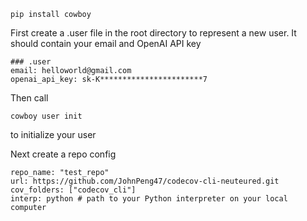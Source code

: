 ```
pip install cowboy
```

First create a .user file in the root directory to represent a new user. It should contain your email and OpenAI API key
```
### .user
email: helloworld@gmail.com
openai_api_key: sk-K***********************7
```

Then call
```
cowboy user init
```
to initialize your user

Next create a repo config
```
repo_name: "test_repo"
url: https://github.com/JohnPeng47/codecov-cli-neuteured.git
cov_folders: ["codecov_cli"]
interp: python # path to your Python interpreter on your local computer
```
